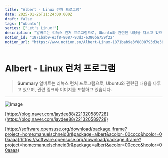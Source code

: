 ```yaml
---
title: "Albert - Linux 런처 프로그램"
date: 2025-01-26T11:24:00.000Z
draft: false
tags: ["ubuntu"]
series: ["Let's Linux!"]
description: "알버트는 리눅스 런처 프로그램으로, Ubuntu와 관련된 내용을 다루고 있으며, 관련 링크와 이미지를 포함하고 있습니다."
notion_id: "1871bab9-e3f8-8087-93d3-e380ba759f22"
notion_url: "https://www.notion.so/Albert-Linux-1871bab9e3f8808793d3e380ba759f22"
---
```


# Albert - Linux 런처 프로그램

> **Summary**
> 알버트는 리눅스 런처 프로그램으로, Ubuntu와 관련된 내용을 다루고 있으며, 관련 링크와 이미지를 포함하고 있습니다.

---

![Image](https://prod-files-secure.s3.us-west-2.amazonaws.com/09ccd4d5-876c-4bba-bbdf-cc77a0a11257/05d910db-2492-4253-a8f1-f9882a62e066/image.png?X-Amz-Algorithm=AWS4-HMAC-SHA256&X-Amz-Content-Sha256=UNSIGNED-PAYLOAD&X-Amz-Credential=ASIAZI2LB466W45HZ7IZ%2F20250724%2Fus-west-2%2Fs3%2Faws4_request&X-Amz-Date=20250724T083433Z&X-Amz-Expires=3600&X-Amz-Security-Token=IQoJb3JpZ2luX2VjEAAaCXVzLXdlc3QtMiJIMEYCIQDQopIyO6I4hA4W3d9ZNs9Z1TuHbZiv6HEJ66BGIyV4VAIhAKiQ9%2F79KdZMwSwy%2Fi9LEZk6%2Fs1z3rDy9d%2BaqKQvd2SrKv8DCCkQABoMNjM3NDIzMTgzODA1Igw%2FGhkaQDAzNL4Ci5cq3AOEdrrXCvhoyKfHsQTkVqJNwZJJPhjnxZFXUucQu9szLXr5PZWlI79KAwhHrEcPQSNFEOsKE6bzGG%2BBdg5g04syqRgqTLFbo1TFr2Xwju7TncVTepveuiGAijNaspAH%2FkdPV3Cf9mLwtKOElbKcLGWeWzyRUIzXTwTIJ5lhP5fdsRq9JU46TA9%2BhWL4ktR%2F%2BS43atFtfFNrY7Zb6ttl9K4AxLgO42OfAftxC38aARUoXidhd8SgdAmcTQVFAepc8d9KT60DIQvDK18rFBXg%2BEONEJJo6Vbz6pIkBav9QaN7d0KfjH3H38d4I1wcosNs1WNJmdqAccFDsmt0JiFv0HyEM5LDsuszcrF1Y8NychNK%2Bohu6YqcjLOrqqLP7R3RQEIzcB%2BlGJ4oRROveUsEFb%2BZ4yLaQYWVTWGJBIZm6IDOrrebhJ12pzZ0%2FiavBgTs6e1%2FXyUJo4G9tEbhviZnoITYj2VYUIU0BvEZ86JtSZCJ6EwUIUJe61YwJD0zxyNUXpGegaOVJ3DLe1jQN%2B25nyPmslwzjrxTaOCPgL2s8GQTfe3AMk1gIf9Z2nLiKbwHKARvD0m6B2S%2BMmFpV37Ex2lsHQJgkura14W7CPMWpeOFijqSqhVBqra2EGiqVjDUzofEBjqkAYlpG9WIElTOtmQ3ILwxN6bZhOSemRtReMQT9kacDvI3XBEyhYWhyfQXoPo4hdyvxLIbKzLKicyEzKdCX7wLJ2MesQpXtMSbG3r7hp%2BQmo6RuhHDL5LqnqXMEKdslaKhqS9owuy3EYHqBvgvCLLRHvd16NJnhnOLxIOiv61cuEaO3JUJk%2BsGmYvOyc9B5Babv2USUTBXTHH4oA6l00qR0fHLrdkI&X-Amz-Signature=ad4fab1605ba86d1d04fe422c2df2161b43c4d82eeec9441d8ba9f0c0340cb05&X-Amz-SignedHeaders=host&x-amz-checksum-mode=ENABLED&x-id=GetObject)

[https://blog.naver.com/jaydee88/221320589728](https://blog.naver.com/jaydee88/221320589728)

[https://software.opensuse.org/download/package.iframe?project=home:manuelschneid3r&package=albert&acolor=00cccc&hcolor=00aaaa](https://software.opensuse.org/download/package.iframe?project=home:manuelschneid3r&package=albert&acolor=00cccc&hcolor=00aaaa)

